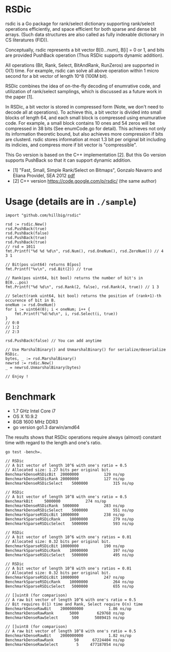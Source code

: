 RSDic
=====

rsdic is a Go package for rank/select dictionary supporting rank/select operations efficiently,
and space efficient for both sparse and dense bit arrays.
(Such data structures are also called as fully indexable dictionary in CS literatures (FID)).

Conceptually, rsdic represents a bit vector B[0...num), B[i] = 0 or 1,
and bits are provided PushBack operation (Thus RSDic supports dynamic addition).

All operations (Bit, Rank, Select, BitAndRank, RunZeros) are supported in O(1) time.
For example, rsdic can solve all above operation within 1 micro second for a bit vector of length 10^8 (100M bit).

RSDic combines the idea of on-the-fly decoding of enumrative code,
and utilization of rank/select samplings, which is discussed as a future work in the paper [1].

In RSDic, a bit vector is stored in compressed form (Note, we don't need to decode all at operations).
To achieve this, a bit vector is divided into small blocks of length 64, and each small block
is compressed using enumurative code. For example, a small block contains 10 ones
and 54 zeros will be compressed in 38 bits (See enumCode.go for detail).
This achieves not only its information theoretic bound, but also achieves more compression
if bits are clusterd.
rsdic stores information at most 1.3 bit per original bit including its indicies, and compress more if bit vector
is "compressible".

This Go version is based on the C++ implementation [2].
But this Go version supports PushBack so that it can support dynamic addition.

- [1] "Fast, Small, Simple Rank/Select on Bitmaps", Gonzalo Navarro and Eliana Providel, SEA 2012 [pdf](http://www.dcc.uchile.cl/~gnavarro/ps/sea12.1.pdf)
- [2] C++ version https://code.google.com/p/rsdic/ (the same author)

Usage (details are in `./sample`)
=====

	import "github.com/hillbig/rsdic"

	rsd := rsdic.New()
	rsd.PushBack(true)
	rsd.PushBack(false)
	rsd.PushBack(true)
	rsd.PushBack(true)
	// rsd = 1011
	fmt.Printf("%d %d %d\n", rsd.Num(), rsd.OneNum(), rsd.ZeroNum()) // 4 3 1

	// Bit(pos uint64) returns B[pos]
	fmt.Printf("%v\n", rsd.Bit(2)) // true

	// Rank(pos uint64, bit bool) returns the number of bit's in B[0...pos)
	fmt.Printf("%d %d\n", rsd.Rank(2, false), rsd.Rank(4, true)) // 1 3

	// Select(rank uint64, bit bool) returns the position of (rank+1)-th occurence of bit in B.
	oneNum := rsd.OneNum()
	for i := uint64(0); i < oneNum; i++ {
		fmt.Printf("%d:%d\n", i, rsd.Select(i, true))
	}
	// 0:0
	// 1:2
	// 2:3

	rsd.PushBack(false) // You can add anytime

	// Use MarshalBinary() and UnmarshalBinary() for serialize/deserialize RSDic.
	bytes, _ := rsd.MarshalBinary()
	newrsd := rsdic.New()
	_ = newrsd.UnmarshalBinary(bytes)

	// Enjoy !


Benchmark
=========

- 1.7 GHz Intel Core i7
- OS X 10.9.2
- 8GB 1600 MHz DDR3
- go version go1.3 darwin/amd64

The results shows that RSDic operations require always
(almost) constant time with regard to the length and one's ratio.

	go test -bench=.

	// RSDic
	// A bit vector of length 10^6 with one's ratio = 0.5
	// Allocated size: 1.27 bits per original bit.
	BenchmarkDenseRSDicBit	20000000	       129 ns/op
	BenchmarkDenseRSDicRank	20000000	       127 ns/op
	BenchmarkDenseRSDicSelect	 5000000	       315 ns/op

	// RSDic
	// A bit vector of length 10^8 with one's ratio = 0.5
	BenchmarkBit	 5000000	       274 ns/op
	BenchmarkDenseRSDicRank	 5000000	       283 ns/op
	BenchmarkDenseRSDicSelect	 5000000	       551 ns/op
	BenchmarkSparseRSDicBit	10000000	       238 ns/op
	BenchmarkSparseRSDicRank	10000000	       279 ns/op
	BenchmarkSparseRSDicSelect	 5000000	       593 ns/op

	// RSDic
	// A bit vector of length 10^6 with one's ratios = 0.01
	// Allocated size: 0.32 bits per original bit.
	BenchmarkSparseRSDicBit	10000000	       190 ns/op
	BenchmarkSparseRSDicRank	10000000	       197 ns/op
	BenchmarkSparseRSDicSelect	 5000000	       495 ns/op

	// RSDic
	// A bit vector of length 10^8 with one's ratios = 0.01
	// Allocated size: 0.32 bits per original bit.
	BenchmarkSparseRSDicBit	10000000	       247 ns/op
	BenchmarkSparseRSDicRank	10000000	       264 ns/op
	BenchmarkSparseRSDicSelect	 5000000	       655 ns/op

	// []uint8 (for comparison)
	// A raw bit vector of length 10^6 with one's ratio = 0.5
	// Bit requires O(1) time and Rank, Select require O(n) time
	BenchmarkDenseRawBit	2000000000	         1.86 ns/op
	BenchmarkDenseRawRank	    5000	    629768 ns/op
	BenchmarkDenseRawSelect	     500	   5089415 ns/op

	// []uint8 (for comparison)
	// A raw bit vector of length 10^8 with one's ratio = 0.5
	BenchmarkDenseRawBit	2000000000	         1.82 ns/op
	BenchmarkDenseRawRank	      50	  67224404 ns/op
	BenchmarkDenseRawSelect	       5	 477187054 ns/op


